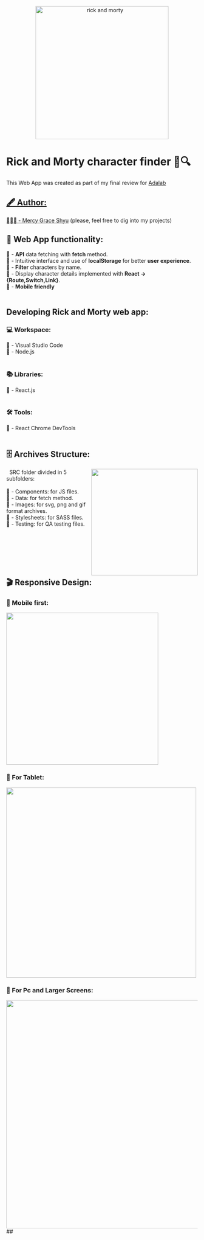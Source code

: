 <p  align="center">
  <img src='https://www.freepnglogos.com/uploads/rick-and-morty-png/rick-and-morty-portal-shoes-white-clothing-zavvi-23.png' alt='rick and morty' height=350px>
</p>


# Rick and Morty character finder 👤🔍
This Web App was created as part of my final review for <a href='https://adalab.es/'>Adalab

## 🖋 Author:
👩🏻‍💻 - <a href='https://github.com/mgracesb'>Mercy Grace Shyu</a> (please, feel free to dig into my projects)

## 🎰 Web App functionality:
💎 - **API** data fetching with **fetch** method.<br>
💎 - Intuitive interface and use of **localStorage** for better **user experience**.<br>
💎 - **Filter** characters by name.<br>
💎 - Display character details implemented with **React -> {Route,Switch,Link}**.<br>
💎 - **Mobile friendly**<br>
<br>
## Developing Rick and Morty web app:
### 💻 Workspace:
🎯 - Visual Studio Code<br>
🎯 - Node.js<br>
<br>
### 📚 Libraries:
🎯 - React.js<br>
<br>
### 🛠 Tools:
🎯 - React Chrome DevTools<br>
<br>
## 🗄 Archives Structure:
<img align="right" src='https://i.postimg.cc/MG81qQz9/Captura-de-pantalla-2020-04-25-a-las-13-31-14.png' height='280px'>
&nbsp;&nbsp;SRC folder divided in 5 subfolders:<br><br>
📂 - Components: for JS files.<br>
📂 - Data: for fetch method.<br>
📂 - Images: for svg, png and gif format archives.<br>
📂 - Stylesheets: for SASS files.<br>
📂 - Testing: for QA testing files.<br>
<br><br><br><br><br><br>



## 🎬 Responsive Design:
###  🎨 Mobile first: 
<img src='https://i.postimg.cc/5Nx5FvzT/Captura-de-pantalla-2020-04-25-a-las-12-18-42.png' height='400px'>
<br>

###  🎨 For Tablet:
<img src='https://i.postimg.cc/xd0QBMsv/Captura-de-pantalla-2020-04-25-a-las-12-19-08.png' height='500px'>
<br>

###  🎨 For Pc and Larger Screens:<br>
<img src='https://i.postimg.cc/76HL1p8y/Captura-de-pantalla-2020-04-25-a-las-12-21-33.png' height='600px'>
<br>
##
